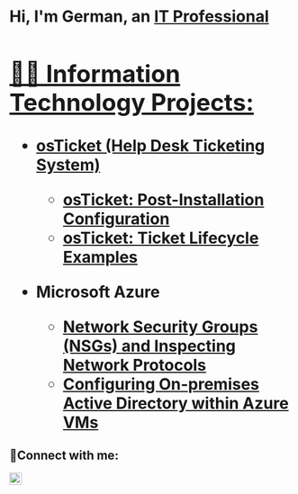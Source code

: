 
<h1>Hi, I'm German, an <a href="https://linkedin.com/in/valencia-german">IT Professional 

<h2>👨‍💻 Information Technology Projects:</h2>

- <b>osTicket (Help Desk Ticketing System)</b>
  - [osTicket: Post-Installation Configuration](https://github.com/germanvalencia15/post-install-config)
  - [osTicket: Ticket Lifecycle Examples](https://github.com/germanvalencia15/ticket-lifecycle)
- <b>Microsoft Azure</b>

  - [Network Security Groups (NSGs) and Inspecting Network Protocols](https://github.com/germanvalencia15/azure-network-protocols)
  - [Configuring On-premises Active Directory within Azure VMs](https://github.com/germanvalencia15/Configure-Active-Directory)
    

<h2>🤳Connect with me:</h2>


[<img align="left" alt="Josh | LinkedIn" width="22px" src="https://cdn.jsdelivr.net/npm/simple-icons@v3/icons/linkedin.svg" />][linkedin]




[linkedin]: https://linkedin.com//in/valencia-german
